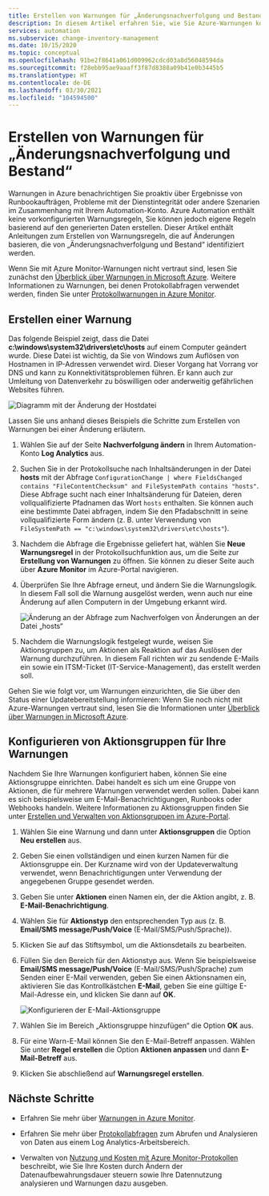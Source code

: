 ```yaml
---
title: Erstellen von Warnungen für „Änderungsnachverfolgung und Bestand“ von Azure Automation
description: In diesem Artikel erfahren Sie, wie Sie Azure-Warnungen konfigurieren, um über den Status von Änderungen zu informieren, die von „Änderungsnachverfolgung und Bestand“ erkannt wurden.
services: automation
ms.subservice: change-inventory-management
ms.date: 10/15/2020
ms.topic: conceptual
ms.openlocfilehash: 91be2f8641a061d009962cdcd03a8d56048594da
ms.sourcegitcommit: f28ebb95ae9aaaff3f87d8388a09b41e0b3445b5
ms.translationtype: HT
ms.contentlocale: de-DE
ms.lasthandoff: 03/30/2021
ms.locfileid: "104594500"
---
```

# <a name="how-to-create-alerts-for-change-tracking-and-inventory"></a>Erstellen von Warnungen für „Änderungsnachverfolgung und Bestand“

Warnungen in Azure benachrichtigen Sie proaktiv über Ergebnisse von Runbookaufträgen, Probleme mit der Dienstintegrität oder andere Szenarien im Zusammenhang mit Ihrem Automation-Konto. Azure Automation enthält keine vorkonfigurierten Warnungsregeln, Sie können jedoch eigene Regeln basierend auf den generierten Daten erstellen. Dieser Artikel enthält Anleitungen zum Erstellen von Warnungsregeln, die auf Änderungen basieren, die von „Änderungsnachverfolgung und Bestand“ identifiziert werden.

Wenn Sie mit Azure Monitor-Warnungen nicht vertraut sind, lesen Sie zunächst den [Überblick über Warnungen in Microsoft Azure](../../azure-monitor/alerts/alerts-overview.md). Weitere Informationen zu Warnungen, bei denen Protokollabfragen verwendet werden, finden Sie unter [Protokollwarnungen in Azure Monitor](../../azure-monitor/alerts/alerts-unified-log.md).

## <a name="create-alert"></a>Erstellen einer Warnung

Das folgende Beispiel zeigt, dass die Datei **c:\windows\system32\drivers\etc\hosts** auf einem Computer geändert wurde. Diese Datei ist wichtig, da Sie von Windows zum Auflösen von Hostnamen in IP-Adressen verwendet wird. Dieser Vorgang hat Vorrang vor DNS und kann zu Konnektivitätsproblemen führen. Er kann auch zur Umleitung von Datenverkehr zu böswilligen oder anderweitig gefährlichen Websites führen.

![Diagramm mit der Änderung der Hostdatei](./media/configure-alerts/changes.png)

Lassen Sie uns anhand dieses Beispiels die Schritte zum Erstellen von Warnungen bei einer Änderung erläutern.

1. Wählen Sie auf der Seite **Nachverfolgung ändern** in Ihrem Automation-Konto **Log Analytics** aus.

2. Suchen Sie in der Protokollsuche nach Inhaltsänderungen in der Datei **hosts** mit der Abfrage `ConfigurationChange | where FieldsChanged contains "FileContentChecksum" and FileSystemPath contains "hosts"`. Diese Abfrage sucht nach einer Inhaltsänderung für Dateien, deren vollqualifizierte Pfadnamen das Wort `hosts` enthalten. Sie können auch eine bestimmte Datei abfragen, indem Sie den Pfadabschnitt in seine vollqualifizierte Form ändern (z. B. unter Verwendung von `FileSystemPath == "c:\windows\system32\drivers\etc\hosts"`).

3. Nachdem die Abfrage die Ergebnisse geliefert hat, wählen Sie **Neue Warnungsregel** in der Protokollsuchfunktion aus, um die Seite zur **Erstellung von Warnungen** zu öffnen. Sie können zu dieser Seite auch über **Azure Monitor** im Azure-Portal navigieren.

4. Überprüfen Sie Ihre Abfrage erneut, und ändern Sie die Warnungslogik. In diesem Fall soll die Warnung ausgelöst werden, wenn auch nur eine Änderung auf allen Computern in der Umgebung erkannt wird.

    ![Änderung an der Abfrage zum Nachverfolgen von Änderungen an der Datei „hosts“](./media/configure-alerts/change-query.png)

5. Nachdem die Warnungslogik festgelegt wurde, weisen Sie Aktionsgruppen zu, um Aktionen als Reaktion auf das Auslösen der Warnung durchzuführen. In diesem Fall richten wir zu sendende E-Mails ein sowie ein ITSM-Ticket (IT-Service-Management), das erstellt werden soll.

Gehen Sie wie folgt vor, um Warnungen einzurichten, die Sie über den Status einer Updatebereitstellung informieren: Wenn Sie noch nicht mit Azure-Warnungen vertraut sind, lesen Sie die Informationen unter [Überblick über Warnungen in Microsoft Azure](../../azure-monitor/alerts/alerts-overview.md).

## <a name="configure-action-groups-for-your-alerts"></a>Konfigurieren von Aktionsgruppen für Ihre Warnungen

Nachdem Sie Ihre Warnungen konfiguriert haben, können Sie eine Aktionsgruppe einrichten. Dabei handelt es sich um eine Gruppe von Aktionen, die für mehrere Warnungen verwendet werden sollen. Dabei kann es sich beispielsweise um E-Mail-Benachrichtigungen, Runbooks oder Webhooks handeln. Weitere Informationen zu Aktionsgruppen finden Sie unter [Erstellen und Verwalten von Aktionsgruppen im Azure-Portal](../../azure-monitor/alerts/action-groups.md).

1. Wählen Sie eine Warnung und dann unter **Aktionsgruppen** die Option **Neu erstellen** aus.

2. Geben Sie einen vollständigen und einen kurzen Namen für die Aktionsgruppe ein. Der Kurzname wird von der Updateverwaltung verwendet, wenn Benachrichtigungen unter Verwendung der angegebenen Gruppe gesendet werden.

3. Geben Sie unter **Aktionen** einen Namen ein, der die Aktion angibt, z. B. **E-Mail-Benachrichtigung**.

4. Wählen Sie für **Aktionstyp** den entsprechenden Typ aus (z. B. **Email/SMS message/Push/Voice** (E-Mail/SMS/Push/Sprache)).

5. Klicken Sie auf das Stiftsymbol, um die Aktionsdetails zu bearbeiten.

6. Füllen Sie den Bereich für den Aktionstyp aus. Wenn Sie beispielsweise **Email/SMS message/Push/Voice** (E-Mail/SMS/Push/Sprache) zum Senden einer E-Mail verwenden, geben Sie einen Aktionsnamen ein, aktivieren Sie das Kontrollkästchen **E-Mail**, geben Sie eine gültige E-Mail-Adresse ein, und klicken Sie dann auf **OK**.

    ![Konfigurieren der E-Mail-Aktionsgruppe](./media/configure-alerts/configure-email-action-group.png)

7. Wählen Sie im Bereich „Aktionsgruppe hinzufügen“ die Option **OK** aus.

8. Für eine Warn-E-Mail können Sie den E-Mail-Betreff anpassen. Wählen Sie unter **Regel erstellen** die Option **Aktionen anpassen** und dann **E-Mail-Betreff** aus.

9. Klicken Sie abschließend auf **Warnungsregel erstellen**.

## <a name="next-steps"></a>Nächste Schritte

* Erfahren Sie mehr über [Warnungen in Azure Monitor](../../azure-monitor/alerts/alerts-overview.md).

* Erfahren Sie mehr über [Protokollabfragen](../../azure-monitor/logs/log-query-overview.md) zum Abrufen und Analysieren von Daten aus einem Log Analytics-Arbeitsbereich.

* Verwalten von [Nutzung und Kosten mit Azure Monitor-Protokollen](../../azure-monitor/logs/manage-cost-storage.md) beschreibt, wie Sie Ihre Kosten durch Ändern der Datenaufbewahrungsdauer steuern sowie Ihre Datennutzung analysieren und Warnungen dazu ausgeben.